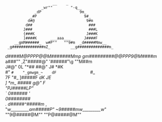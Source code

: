                          __    _                                   
                    _wr""        "-q__                             
                 _dP                 9m_     
               _#P                     9#_                         
              d#@                       9#m                        
             d##                         ###                       
            J###                         ###L                      
            {###K                       J###K                      
            ]####K      ___aaa___      J####F                      
        __gmM######_  w#P""   ""9#m  _d#####Mmw__                  
     _g##############mZ_         __g##############m_               
   _d####M@PPPP@@M#######Mmp gm#########@@PPP9@M####m_             
  a###""          ,Z"#####@" '######"\g          ""M##m            
 J#@"             0L  "*##     ##@"  J#              *#K           
 #"               `#    "_gmwgm_~    dF               `#_          
7F                 "#_   ]#####F   _dK                 JE          
]                    *m__ ##### __g@"                   F          
                       "PJ#####LP"                                 
 `                       0######_                      '           
                       _0########_                                   
     .               _d#####^#####m__              ,              
      "*w_________am#####P"   ~9#####mw_________w*"                  
          ""9@#####@M""           ""P@#####@M""           